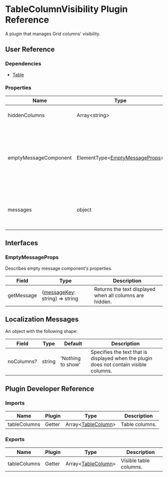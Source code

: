 # TableColumnVisibility Plugin Reference

A plugin that manages Grid columns' visibility.

## User Reference

### Dependencies

- [Table](table.md)

### Properties

Name | Type | Default | Description
-----|------|---------|------------
hiddenColumns | Array&lt;string&gt; | [] | The hidden column names.
emptyMessageComponent | ElementType&lt;[EmptyMessageProps](#emptymessageprops)&gt; | | A component that renders a message that is displayed when all columns are hidden.
messages | object | | An object that specifies the [localization messages](#localization-messages).

## Interfaces

### EmptyMessageProps

Describes empty message component's properties.

Field | Type | Description
------|------|------------
getMessage | ([messageKey](#localization-messages): string) => string | Returns the text displayed when all columns are hidden.

## Localization Messages

An object with the following shape:

Field | Type | Default | Description
------|------|---------|------------
noColumns? | string | 'Nothing to show' | Specifies the text that is displayed when the plugin does not contain visible columns.

## Plugin Developer Reference

### Imports

Name | Plugin | Type | Description
-----|--------|------|------------
tableColumns | Getter | Array&lt;[TableColumn](table.md#tablecolumn)&gt; | Table columns.

### Exports

Name | Plugin | Type | Description
-----|--------|------|------------
tableColumns | Getter | Array&lt;[TableColumn](table.md#tablecolumn)&gt; | Visible table columns.

